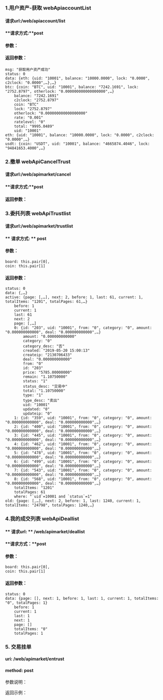 ### 1.用户资产-获取 webApiaccountList
#### **请求url:**/web/apiaccount/list
#### **请求方式:**post
#### **参数：**

#### **返回参数：**
    msg: "获取用户资产成功"
    status: 0
    data: {eth: {uid: "10001", balance: "10000.0000", lock: "0.0000", c2clock: "0.0000",…},…}
    btc: {coin: "BTC", uid: "10001", balance: "7242.1691", lock: "2752.8797", otherlock: "0.000000000000000000",…}
        balance: "7242.1691"
        c2clock: "2752.8797"
        coin: "BTC"
        lock: "2752.8797"
        otherlock: "0.000000000000000000"
        rate: "0.001"
        ratelevel: "0"
        total: "9995.0489"
        uid: "10001"
    eth: {uid: "10001", balance: "10000.0000", lock: "0.0000", c2clock: "0.0000",…}
    usdt: {coin: "USDT", uid: "10001", balance: "4665874.4046", lock: "94841653.4000",…}


### 2.撤单 webApiCancelTrust
#### **请求url:**/web/apimarket/cancel
#### **请求方式:**post

#### **返回参数：**


### 3.委托列表 webApiTrustlist
#### **请求url:**/web/apimarket/trustlist
####  ** 请求方式: ** post
#### **参数：**
    board: this.pair[0],
    coin: this.pair[1]

#### **返回参数：**
    status: 0
    data: {,…}
    active: {page: [,…], next: 2, before: 1, last: 61, current: 1, totalItems: "1201", totalPages: 61,…}
        before: 1
        current: 1
        last: 61
        next: 2
        page: [,…]
        0: {id: "203", uid: "10001", from: "0", category: "0", amount: "0.000000000000", deal: "0.000000000000",…}
            amount: "0.000000000000"
            category: "0"
            category_desc: "否"
            created: "2019-05-20 15:00:13"
            createip: "2130706433"
            deal: "0.000000000000"
            from: "0"
            id: "203"
            price: "5785.00000000"
            remain: "1.10750000"
            status: "1"
            status_desc: "交易中"
            total: "1.10750000"
            type: "1"
            type_desc: "卖出"
            uid: "10001"
            updated: "0"
            updateip: "0"
        1: {id: "359", uid: "10001", from: "0", category: "0", amount: "0.000000000000", deal: "0.000000000000",…}
        2: {id: "400", uid: "10001", from: "0", category: "0", amount: "0.000000000000", deal: "0.000000000000",…}
        3: {id: "445", uid: "10001", from: "0", category: "0", amount: "0.000000000000", deal: "0.000000000000",…}
        4: {id: "462", uid: "10001", from: "0", category: "0", amount: "0.000000000000", deal: "0.000000000000",…}
        5: {id: "478", uid: "10001", from: "0", category: "0", amount: "0.000000000000", deal: "0.000000000000",…}
        6: {id: "499", uid: "10001", from: "0", category: "0", amount: "0.000000000000", deal: "0.000000000000",…}
        7: {id: "543", uid: "10001", from: "0", category: "0", amount: "0.000000000000", deal: "0.000000000000",…}
        8: {id: "568", uid: "10001", from: "0", category: "0", amount: "0.000000000000", deal: "0.000000000000",…}
        totalItems: "1201"
        totalPages: 61
        where: "`uid`=10001 and `status`=1"
    old: {page: [,…], next: 2, before: 1, last: 1240, current: 1, totalItems: "24798", totalPages: 1240,…}


### 4.我的成交列表 webApiDeallist
#### ** 请求url: ** /web/apimarket/deallist
#### **请求方式：**post
#### **参数：**

    board: this.pair[0],
    coin: this.pair[1]

#### **返回参数：**

    status: 0
    data: {page: [], next: 1, before: 1, last: 1, current: 1, totalItems: "0", totalPages: 1}
        before: 1
        current: 1
        last: 1
        next: 1
        page: []
        totalItems: "0"
        totalPages: 1

### 5. 交易挂单

#### uri: /web/apimarket/entrust

#### method: post

参数说明：


返回示例：
```


```



